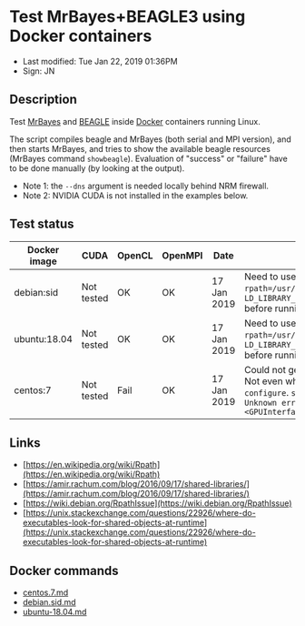 # Test MrBayes+BEAGLE3 using Docker containers

- Last modified: Tue Jan 22, 2019  01:36PM
- Sign: JN

## Description

Test [MrBayes](https://github.com/NBISweden/MrBayes) and
[BEAGLE](https://github.com/beagle-dev/beagle-lib) inside
[Docker](https://www.docker.com/) containers running Linux.

The script compiles beagle and MrBayes (both serial and MPI version),
and then starts MrBayes, and tries to show the available beagle
resources (MrBayes command `showbeagle`).
Evaluation of "success" or "failure" have to be done manually
(by looking at the output).

- Note 1: the `--dns` argument is needed locally behind NRM firewall.
- Note 2: NVIDIA CUDA is not installed in the examples below.


## Test status

| Docker image | CUDA       | OpenCL | OpenMPI | Date        | Comments |
|--------------|------------|--------|-------- |-------------|----------|
| debian:sid   | Not tested | OK     | OK      | 17 Jan 2019 | Need to use `./configure LDFLAGS=-Wl,-rpath=/usr/local/lib` for beagle, or set `LD_LIBRARY_PATH=$LD_LIBRARY_PATH:/usr/local/lib"` before running `mb`|
| ubuntu:18.04 | Not tested | OK     | OK      | 17 Jan 2019 | Need to use `./configure LDFLAGS=-Wl,-rpath=/usr/local/lib` for beagle, or set `LD_LIBRARY_PATH=$LD_LIBRARY_PATH:/usr/local/lib"` before running `mb`|
| centos:7     | Not tested | Fail   | OK      | 17 Jan 2019 | Could not get beagle to run if OpenCL was installed. Not even when using `--without-opencl` for `configure`. `showb` in MrBayes gives `OpenCL error: Unknown error from file <GPUInterfaceOpenCL.cpp>, line 115`|


## Links

- [https://en.wikipedia.org/wiki/Rpath](https://en.wikipedia.org/wiki/Rpath)
- [https://amir.rachum.com/blog/2016/09/17/shared-libraries/](https://amir.rachum.com/blog/2016/09/17/shared-libraries/)
- [https://wiki.debian.org/RpathIssue](https://wiki.debian.org/RpathIssue)
- [https://unix.stackexchange.com/questions/22926/where-do-executables-look-for-shared-objects-at-runtime](https://unix.stackexchange.com/questions/22926/where-do-executables-look-for-shared-objects-at-runtime)

## Docker commands

- [centos.7.md](centos.7.md)
- [debian.sid.md](debian.sid.md)
- [ubuntu-18.04.md](ubuntu-18.04.md)
